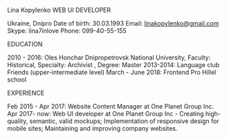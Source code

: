 Lina Kopylenko
WEB UI DEVELOPER


Ukraine, Dnipro
Date of birth: 30.03.1993
Email: linakopylenko@gmail.com
Skype: lina7inlove
Phone: 099-40-55-155


EDUCATION

2010 - 2016:  Oles Honchar Dnipropetrovsk National University, Faculty:  Historical, Specialty: Archivist , Degree: Master
2013-2014:  Language club Friends (upper-intermediate level)
March - June 2018: Frontend Pro Hillel school



EXPERIENCE

Feb 2015 - Apr 2017: Website Content Manager at One Planet Group Inc.
Apr 2017- now: Web UI developer at One Planet Group Inc   -  Creating high-quality, semantic, valid mockups;  Implementation of responsive design for mobile sites;  Maintaining and improving company websites.

